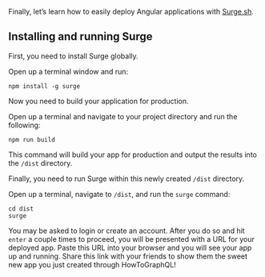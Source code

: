 Finally, let’s learn how to easily deploy Angular applications with [Surge.sh](http://surge.sh/).

## Installing and running Surge

First, you need to install Surge globally.

Open up a terminal window and run:

    npm install -g surge

Now you need to build your application for production.

Open up a terminal and navigate to your project directory and run the following:

    npm run build

This command will build your app for production and output the results into the `/dist` directory.

Finally, you need to run Surge within this newly created `/dist` directory.

Open up a terminal, navigate to `/dist`, and run the `surge` command:

    cd dist
    surge

You may be asked to login or create an account. After you do so and hit `enter` a couple times to proceed, you will be presented with a URL for your deployed app. Paste this URL into your browser and you will see your app up and running. Share this link with your friends to show them the sweet new app you just created through HowToGraphQL!
